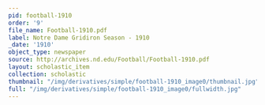 ```yaml
---
pid: football-1910
order: '9'
file_name: Football-1910.pdf
label: Notre Dame Gridiron Season - 1910
_date: '1910'
object_type: newspaper
source: http://archives.nd.edu/Football/Football-1910.pdf
layout: scholastic_item
collection: scholastic
thumbnail: "/img/derivatives/simple/football-1910_image0/thumbnail.jpg"
full: "/img/derivatives/simple/football-1910_image0/fullwidth.jpg"
---
```

